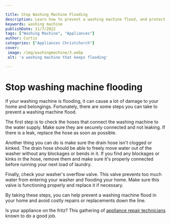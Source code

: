 ```yaml
---

title: Stop Washing Machine Flooding
description: Learn how to prevent a washing machine flood, and protect your home and belongings from potential damage, by reading this post.
keywords: washing machine
publishDate: 11/7/2022
tags: ["Washing Machine", "Appliances"]
author: Curtis
categories: ["Appliances Christchurch"]
cover: 
 image: /img/washingmachine/3.webp
 alt: 'a washing machine that keeps flooding'

---
```


# Stop washing machine flooding

If your washing machine is flooding, it can cause a lot of damage to your home and belongings. Fortunately, there are some steps you can take to prevent a washing machine flood.

The first step is to check the hoses that connect the washing machine to the water supply. Make sure they are securely connected and not leaking. If there is a leak, replace the hose as soon as possible.

Another thing you can do is make sure the drain hose isn't clogged or kinked. The drain hose should be able to freely move water out of the washer without any blockages or bends in it. If you find any blockages or kinks in the hose, remove them and make sure it's properly connected before running your next load of laundry.

Finally, check your washer's overflow valve. This valve prevents too much water from entering your washer and flooding your home. Make sure this valve is functioning properly and replace it if necessary.

By taking these steps, you can help prevent a washing machine flood in your home and avoid costly repairs or replacements down the line.

Is your appliance on the fritz? This gathering of <a href="/pages/appliance-repair-technicians/">appliance repair technicians</a> known to do a good job.